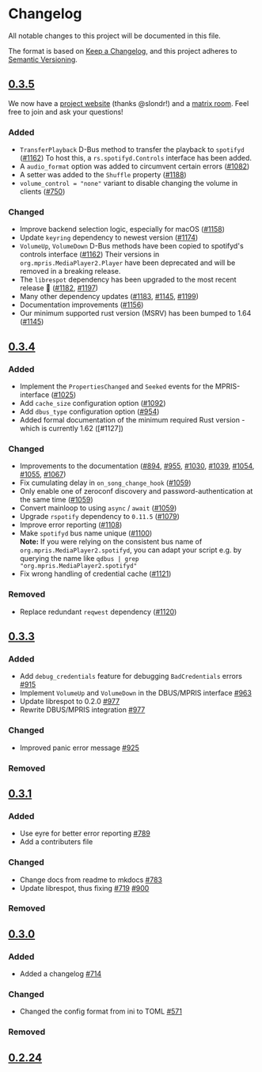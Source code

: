 # Changelog
All notable changes to this project will be documented in this file.

The format is based on [Keep a Changelog](https://keepachangelog.com/en/1.0.0/),
and this project adheres to [Semantic Versioning](https://semver.org/spec/v2.0.0.html).

## [0.3.5]

We now have a [project website](https://spotifyd.rs) (thanks @slondr!) and a [matrix room](https://matrix.to/#/#spotifyd:matrix.org).
Feel free to join and ask your questions!

### Added
- `TransferPlayback` D-Bus method to transfer the playback to `spotifyd` ([#1162])
  To host this, a `rs.spotifyd.Controls` interface has been added.
- A `audio_format` option was added to circumvent certain errors ([#1082])
- A setter was added to the `Shuffle` property ([#1188])
- `volume_control = "none"` variant to disable changing the volume in clients ([#750])
### Changed
- Improve backend selection logic, especially for macOS ([#1158])
- Update `keyring` dependency to newest version ([#1174])
- `VolumeUp`, `VolumeDown` D-Bus methods have been copied to spotifyd's controls interface ([#1162])
  Their versions in `org.mpris.MediaPlayer2.Player` have been deprecated and will be removed in a breaking release.
- The `librespot` dependency has been upgraded to the most recent release 🎉 ([#1182], [#1197])
- Many other dependency updates ([#1183], [#1145], [#1199])
- Documentation improvements ([#1156])
- Our minimum supported rust version (MSRV) has been bumped to 1.64 ([#1145])

[#750]: https://github.com/Spotifyd/spotifyd/pull/750
[#1082]: https://github.com/Spotifyd/spotifyd/pull/1082
[#1145]: https://github.com/Spotifyd/spotifyd/pull/1145
[#1156]: https://github.com/Spotifyd/spotifyd/pull/1156
[#1158]: https://github.com/Spotifyd/spotifyd/pull/1158
[#1162]: https://github.com/Spotifyd/spotifyd/pull/1162
[#1174]: https://github.com/Spotifyd/spotifyd/pull/1174
[#1182]: https://github.com/Spotifyd/spotifyd/pull/1182
[#1183]: https://github.com/Spotifyd/spotifyd/pull/1183
[#1188]: https://github.com/Spotifyd/spotifyd/pull/1188
[#1197]: https://github.com/Spotifyd/spotifyd/pull/1197
[#1199]: https://github.com/Spotifyd/spotifyd/pull/1199

## [0.3.4]
### Added 
- Implement the `PropertiesChanged` and `Seeked` events for the MPRIS-interface ([#1025])
- Add `cache_size` configuration option ([#1092])
- Add `dbus_type` configuration option ([#954])
- Added formal documentation of the minimum required Rust version - which is currently 1.62 ([#1127])
### Changed
- Improvements to the documentation ([#894], [#955], [#1030], [#1039], [#1054], [#1055], [#1067])
- Fix cumulating delay in `on_song_change_hook` ([#1059])
- Only enable one of zeroconf discovery and password-authentication at the same time ([#1059])
- Convert mainloop to using `async` / `await` ([#1059])
- Upgrade `rspotify` dependency to `0.11.5` ([#1079])
- Improve error reporting ([#1108])
- Make `spotifyd` bus name unique ([#1100])  
  **Note:** If you were relying on the consistent bus name of `org.mpris.MediaPlayer2.spotifyd`,
  you can adapt your script e.g. by querying the name like `qdbus | grep "org.mpris.MediaPlayer2.spotifyd"`
- Fix wrong handling of credential cache ([#1121])
### Removed
- Replace redundant `reqwest` dependency ([#1120])

[#894]: https://github.com/Spotifyd/spotifyd/pull/894
[#954]: https://github.com/Spotifyd/spotifyd/pull/954
[#955]: https://github.com/Spotifyd/spotifyd/pull/955
[#1025]: https://github.com/Spotifyd/spotifyd/pull/1025
[#1030]: https://github.com/Spotifyd/spotifyd/pull/1030
[#1039]: https://github.com/Spotifyd/spotifyd/pull/1039
[#1054]: https://github.com/Spotifyd/spotifyd/pull/1054
[#1055]: https://github.com/Spotifyd/spotifyd/pull/1055
[#1059]: https://github.com/Spotifyd/spotifyd/pull/1059
[#1067]: https://github.com/Spotifyd/spotifyd/pull/1067
[#1079]: https://github.com/Spotifyd/spotifyd/pull/1079
[#1092]: https://github.com/Spotifyd/spotifyd/pull/1092
[#1100]: https://github.com/Spotifyd/spotifyd/pull/1100
[#1108]: https://github.com/Spotifyd/spotifyd/pull/1108
[#1120]: https://github.com/Spotifyd/spotifyd/pull/1120
[#1121]: https://github.com/Spotifyd/spotifyd/pull/1120

## [0.3.3]
### Added 
- Add `debug_credentials` feature for debugging `BadCredentials` errors [#915]
- Implement `VolumeUp` and `VolumeDown` in the DBUS/MPRIS interface [#963]
- Update librespot to 0.2.0 [#977]
- Rewrite DBUS/MPRIS integration [#977]
### Changed
- Improved panic error message [#925]
### Removed

[#915]: https://github.com/Spotifyd/spotifyd/pull/915
[#925]: https://github.com/Spotifyd/spotifyd/pull/925
[#963]: https://github.com/Spotifyd/spotifyd/pull/963
[#977]: https://github.com/Spotifyd/spotifyd/pull/977

## [0.3.1]
### Added 
- Use eyre for better error reporting [#789]
- Add a contributers file

### Changed
- Change docs from readme to mkdocs [#783]
- Update librespot, thus fixing [#719] [#900]
### Removed

[#789]: https://github.com/Spotifyd/spotifyd/pull/789
[#783]: https://github.com/Spotifyd/spotifyd/pull/783
[#719]: https://github.com/Spotifyd/spotifyd/issues/719
[#900]: https://github.com/Spotifyd/spotifyd/pull/900
## [0.3.0]
### Added
- Added a changelog [#714]
### Changed
- Changed the config format from ini to TOML [#571]

[#571]: https://github.com/Spotifyd/spotifyd/pull/571
[#714]: https://github.com/Spotifyd/spotifyd/pull/714
### Removed

## [0.2.24]

[Unreleased]: https://github.com/Spotifyd/spotifyd/compare/v0.3.5...HEAD
[0.3.5]: https://github.com/Spotifyd/spotifyd/releases/tag/v0.3.5
[0.3.4]: https://github.com/Spotifyd/spotifyd/releases/tag/v0.3.4
[0.3.3]: https://github.com/Spotifyd/spotifyd/releases/tag/v0.3.3
[0.3.1]: https://github.com/Spotifyd/spotifyd/releases/tag/v0.3.1
[0.3.0]: https://github.com/Spotifyd/spotifyd/releases/tag/v0.3.0
[0.2.24]: https://github.com/Spotifyd/spotifyd/releases/tag/v0.2.24
